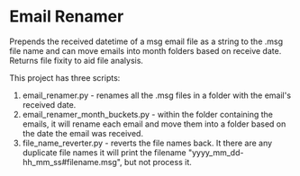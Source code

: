 # Email Renamer
Prepends the received datetime of a msg email file as a string to the .msg file name and can move emails into month folders based on receive date. Returns file fixity to aid file analysis.

This project has three scripts:

1. email_renamer.py - renames all the .msg files in a folder with the email's received date.
2. email_renamer_month_buckets.py - within the folder containing the emails, it will rename each email and move them into a folder based on the date the email was received.
3. file_name_reverter.py - reverts the file names back. It there are any duplicate file names it will print the filename "yyyy_mm_dd-hh_mm_ss#filename.msg", but not process it.
